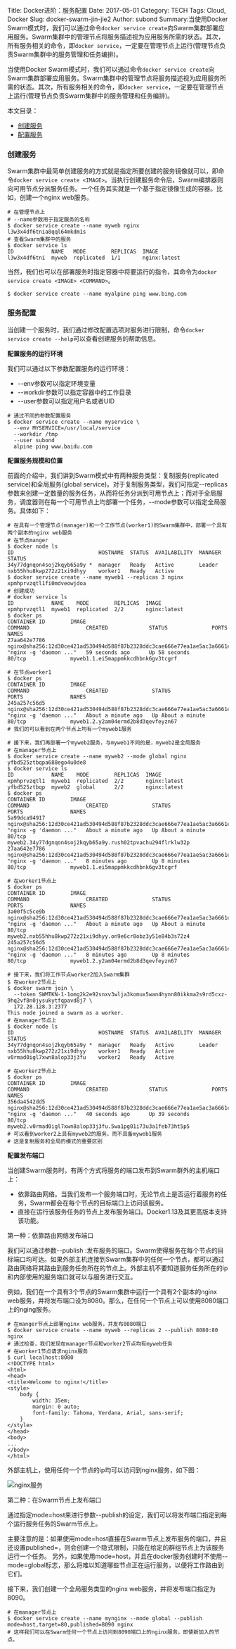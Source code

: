 Title: Docker进阶：服务配置
Date: 2017-05-01
Category: TECH
Tags: Cloud, Docker
Slug: docker-swarm-jin-jie2
Author: subond
Summary:当使用Docker Swarm模式时，我们可以通过命令`docker service create`向Swarm集群部署应用服务。Swarm集群中的管理节点将服务描述视为应用服务所需的状态。其次，所有服务相关的命令，即`docker service`，一定要在管理节点上运行(管理节点负责Swarm集群中的服务管理和任务编排)。

当使用Docker Swarm模式时，我们可以通过命令`docker service create`向Swarm集群部署应用服务。Swarm集群中的管理节点将服务描述视为应用服务所需的状态。其次，所有服务相关的命令，即`docker service`，一定要在管理节点上运行(管理节点负责Swarm集群中的服务管理和任务编排)。

本文目录：

+ [创建服务](#创建服务)
+ [配置服务](#配置服务)

### 创建服务

Swarm集群中最简单创建服务的方式就是指定所要创建的服务镜像就可以，即命令`docker service create <IMAGE>`。当执行创建服务命令后，Swarm编排器则向可用节点分派服务任务。一个任务其实就是一个基于指定镜像生成的容器。比如，创建一个nginx web服务。

```
# 在管理节点上
# --name参数用于指定服务的名称
$ docker service create --name myweb nginx
l3w3x4df6tnia8qql64mkdm1s
# 查看Swarm集群中的服务
$ docker service ls
ID            NAME   MODE        REPLICAS  IMAGE
l3w3x4df6tni  myweb  replicated  1/1       nginx:latest
```

当然，我们也可以在部署服务时指定容器中将要运行的指令，其命令为`docker service create <IMAGE> <COMMAND>`。

```
$ docker service create --name myalpine ping www.bing.com
```

### 服务配置

当创建一个服务时，我们通过修改配置选项对服务进行限制，命令`docker service create --help`可以查看创建服务的帮助信息。

**配置服务的运行环境**

我们可以通过以下参数配置服务的运行环境：

+ --env参数可以指定环境变量
+ --workdir参数可以指定容器中的工作目录
+ --user参数可以指定用户名或者UID

```
# 通过不同的参数配置服务
$ docker service create --name myservice \
  --env MYSERVICE=/usr/local/service
  --workdir /tmp
  --user subond
  alpine ping www.baidu.com
```

**配置服务规模和位置**

前面的介绍中，我们讲到Swarm模式中有两种服务类型：复制服务(replicated service)和全局服务(global service)。对于复制服务类型，我们可指定--replicas参数来创建一定数量的服务任务，从而将任务分派到可用节点上；而对于全局服务，调度器则在每一个可用节点上均部署一个任务，--mode参数可以指定全局服务。具体如下：

```
# 在具有一个管理节点(manager)和一个工作节点(worker1)的Swarm集群中，部署一个具有两个副本的nginx web服务
# 在节点manger
$ docker node ls
ID                           HOSTNAME  STATUS  AVAILABILITY  MANAGER STATUS
34y77dgnqon4soj2kqyb65a9y *  manager   Ready   Active        Leader
nxb55hhu8kwp272z21xi9dhyy    worker1   Ready   Active
$ docker service create --name myweb1 --replicas 3 nginx
xpmhprvzqtl1fi0mdveowjdoa
# 创建成功
# docker service ls
ID            NAME    MODE        REPLICAS  IMAGE
xpmhprvzqtl1  myweb1  replicated  2/2       nginx:latest
$ docker ps
CONTAINER ID        IMAGE                                                                           COMMAND                  CREATED             STATUS              PORTS               NAMES
27aa642e7786        nginx@sha256:12d30ce421ad530494d588f87b2328ddc3cae666e77ea1ae5ac3a6661e52cde6   "nginx -g 'daemon ..."   59 seconds ago      Up 58 seconds       80/tcp              myweb1.1.ei5mappmkkcdhbnk6gv3tcgrf

# 在节点worker1
$ docker ps
CONTAINER ID        IMAGE                                                                           COMMAND                  CREATED              STATUS              PORTS               NAMES
245a257c56d5        nginx@sha256:12d30ce421ad530494d588f87b2328ddc3cae666e77ea1ae5ac3a6661e52cde6   "nginx -g 'daemon ..."   About a minute ago   Up About a minute   80/tcp              myweb1.2.y2am04ermd2b8d3qevfeyzn67
# 我们的可以看到在两个节点上均有一个myweb1服务

# 接下来，我们再部署一个myweb2服务，与myweb1不同的是，myweb2是全局服务
# 在manager节点上
$ docker service create --name myweb2 --mode global nginx
yfbd525ztbqpa688ego4u0de8
$ docker service ls
ID            NAME    MODE        REPLICAS  IMAGE
xpmhprvzqtl1  myweb1  replicated  2/2       nginx:latest
yfbd525ztbqp  myweb2  global      2/2       nginx:latest
$ docker ps
CONTAINER ID        IMAGE                                                                           COMMAND                  CREATED              STATUS              PORTS               NAMES
5a99dca94917        nginx@sha256:12d30ce421ad530494d588f87b2328ddc3cae666e77ea1ae5ac3a6661e52cde6   "nginx -g 'daemon ..."   About a minute ago   Up About a minute   80/tcp              myweb2.34y77dgnqon4soj2kqyb65a9y.rush02tpvachu294flrklw32p
27aa642e7786        nginx@sha256:12d30ce421ad530494d588f87b2328ddc3cae666e77ea1ae5ac3a6661e52cde6   "nginx -g 'daemon ..."   8 minutes ago        Up 8 minutes        80/tcp              myweb1.1.ei5mappmkkcdhbnk6gv3tcgrf

# 在worker1节点上
$ docker ps
CONTAINER ID        IMAGE                                                                           COMMAND                  CREATED              STATUS              PORTS               NAMES
3a00f5c5ce9b        nginx@sha256:12d30ce421ad530494d588f87b2328ddc3cae666e77ea1ae5ac3a6661e52cde6   "nginx -g 'daemon ..."   About a minute ago   Up About a minute   80/tcp              myweb2.nxb55hhu8kwp272z21xi9dhyy.on9e6cr8obz3y51e84b3s72z4
245a257c56d5        nginx@sha256:12d30ce421ad530494d588f87b2328ddc3cae666e77ea1ae5ac3a6661e52cde6   "nginx -g 'daemon ..."   8 minutes ago        Up 8 minutes        80/tcp              myweb1.2.y2am04ermd2b8d3qevfeyzn67

# 接下来，我们将工作节点worker2加入Swarm集群
$ 在worker2节点上
$ docker swarm join \
  --token SWMTKN-1-1omg2k2e92snxv3wlja3komux5wan4hynn80ikkma2s9rd5cxz-9hq2vf8n0jysukytfqpavd8j7 \
  172.28.128.3:2377
This node joined a swarm as a worker.
# 在manager节点上
$ docker node ls
ID                           HOSTNAME  STATUS  AVAILABILITY  MANAGER STATUS
34y77dgnqon4soj2kqyb65a9y *  manager   Ready   Active        Leader
nxb55hhu8kwp272z21xi9dhyy    worker1   Ready   Active
v0rmad0igl7xwn8alop33j3fu    worker2   Ready   Active

# 在worker2节点上
$ docker ps
CONTAINER ID        IMAGE                                                                           COMMAND                  CREATED             STATUS              PORTS               NAMES
356da4542dd5        nginx@sha256:12d30ce421ad530494d588f87b2328ddc3cae666e77ea1ae5ac3a6661e52cde6   "nginx -g 'daemon ..."   40 seconds ago      Up 39 seconds       80/tcp              myweb2.v0rmad0igl7xwn8alop33j3fu.5wa1pg01i73u3a1feb73ht5p5
# 可以看到worker2上具有myweb2的服务，而不具备myweb1服务
# 这是复制服务和全局的模式的重要区别
```

**配置发布端口**

当创建Swarm服务时，有两个方式将服务的端口发布到Swarm群外的主机端口上：

+ 依靠路由网络。当我们发布一个服务端口时，无论节点上是否运行着服务的任务，Swarm都会在每个节点的目标端口上访问该服务。
+ 直接在运行该服务任务的节点上发布服务端口。Docker1.13及其更高版本支持该功能。

第一种：依靠路由网络发布端口

我们可以通过参数--publish <target-port>:<service-port>发布服务的端口。Swarm使得服务在每个节点的目标端口均可达。如果外部主机连接到Swarm集群中的任何一个节点，都可以通过路由网络将其路由到服务任务所在的节点上。外部主机不要知道服务任务所在的ip和内部使用的服务端口就可以与服务进行交互。

例如，我们在一个具有3个节点的Swarm集群中运行一个具有2个副本的nginx web服务，并将发布端口设为8080。那么，在任何一个节点上可以使用8080端口上的nging服务。

```
# 在manger节点上部署nginx web服务，并发布8080端口
$ docker service create --name myweb --replicas 2 --publish 8080:80 nginx
# 通过检查，我们发现在manager节点和worker2节点均有myweb任务
# 在worker1节点请求nginx服务
$ curl localhost:8080
<!DOCTYPE html>
<html>
<head>
<title>Welcome to nginx!</title>
<style>
    body {
        width: 35em;
        margin: 0 auto;
        font-family: Tahoma, Verdana, Arial, sans-serif;
    }
</style>
</head>
<body>
...
</body>
</html>
```

外部主机上，使用任何一个节点的ip均可以访问到nginx服务，如下图：

![nginx服务](http://on64c9tla.bkt.clouddn.com/Comput/docker_nginx.png)

第二种：在Swarm节点上发布端口

通过指定mode=host来进行参数--publish的设定，我们可以将发布端口指定到每个运行服务任务的Swarm节点上。

主要注意的是：如果使用mode=host直接在Swarm节点上发布服务的端口，并且还设置published=<PORT>，则会创建一个隐式限制，只能在给定的群组节点上为该服务运行一个任务。 另外，如果使用mode=host，并且在docker服务创建时不使用--mode=global标志，那么将难以知道哪些节点正在运行服务，以便将工作路由到它们。

接下来，我们创建一个全局服务类型的nginx web服务，并将发布端口指定为8090。

```
# 在manager节点上
$ docker service create --name mynginx --mode global --publish mode=host,target=80,published=8090 nginx
# 这样我们可以在Swarm任何一个节点上访问到8090端口上的nginx服务，即使新加入的节点。
```
